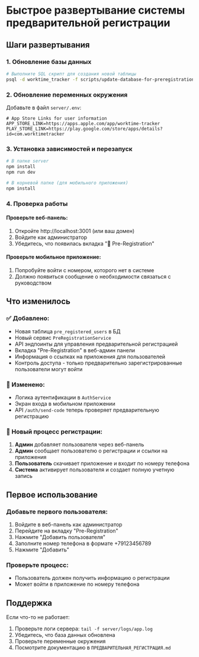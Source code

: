 # Быстрое развертывание системы предварительной регистрации

## Шаги развертывания

### 1. Обновление базы данных
```bash
# Выполните SQL скрипт для создания новой таблицы
psql -d worktime_tracker -f scripts/update-database-for-preregistration.sql
```

### 2. Обновление переменных окружения
Добавьте в файл `server/.env`:
```env
# App Store Links for user information
APP_STORE_LINK=https://apps.apple.com/app/worktime-tracker
PLAY_STORE_LINK=https://play.google.com/store/apps/details?id=com.worktimetracker
```

### 3. Установка зависимостей и перезапуск
```bash
# В папке server
npm install
npm run dev

# В корневой папке (для мобильного приложения)
npm install
```

### 4. Проверка работы

#### Проверьте веб-панель:
1. Откройте http://localhost:3001 (или ваш домен)
2. Войдите как администратор
3. Убедитесь, что появилась вкладка "👤 Pre-Registration"

#### Проверьте мобильное приложение:
1. Попробуйте войти с номером, которого нет в системе
2. Должно появиться сообщение о необходимости связаться с руководством

## Что изменилось

### ✅ Добавлено:
- Новая таблица `pre_registered_users` в БД
- Новый сервис `PreRegistrationService` 
- API эндпоинты для управления предварительной регистрацией
- Вкладка "Pre-Registration" в веб-админ панели
- Информация о ссылках на приложения для пользователей
- Контроль доступа - только предварительно зарегистрированные пользователи могут войти

### 🔄 Изменено:
- Логика аутентификации в `AuthService`
- Экран входа в мобильном приложении
- API `/auth/send-code` теперь проверяет предварительную регистрацию

### 📱 Новый процесс регистрации:
1. **Админ** добавляет пользователя через веб-панель
2. **Админ** сообщает пользователю о регистрации и ссылки на приложения
3. **Пользователь** скачивает приложение и входит по номеру телефона
4. **Система** активирует пользователя и создает полную учетную запись

## Первое использование

### Добавьте первого пользователя:
1. Войдите в веб-панель как администратор
2. Перейдите на вкладку "Pre-Registration"  
3. Нажмите "Добавить пользователя"
4. Заполните номер телефона в формате +79123456789
5. Нажмите "Добавить"

### Проверьте процесс:
- Пользователь должен получить информацию о регистрации
- Может войти в приложение по номеру телефона

## Поддержка

Если что-то не работает:
1. Проверьте логи сервера: `tail -f server/logs/app.log`
2. Убедитесь, что база данных обновлена
3. Проверьте переменные окружения
4. Посмотрите документацию в `ПРЕДВАРИТЕЛЬНАЯ_РЕГИСТРАЦИЯ.md` 